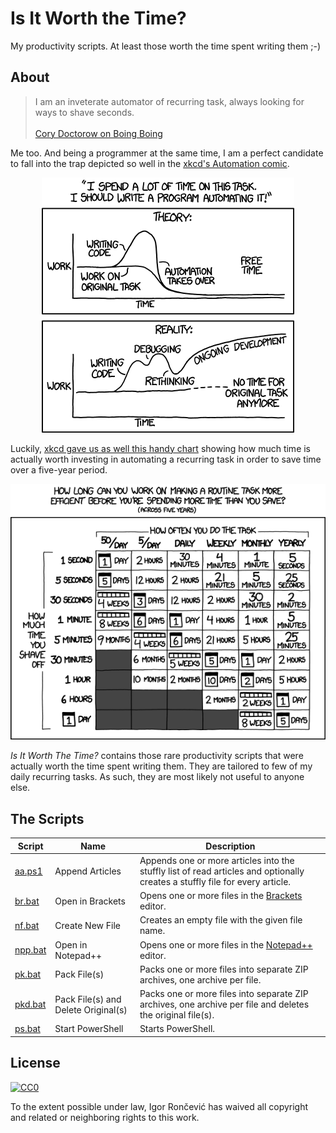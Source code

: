 # Is It Worth the Time?
My productivity scripts. At least those worth the time spent writing them ;-)

## About
> I am an inveterate automator of recurring task, always looking for ways to shave seconds.<br/><br/>[Cory Doctorow on Boing Boing](https://boingboing.net/2013/04/29/how-much-time-should-you-spend.html)

Me too. And being a programmer at the same time, I am a perfect candidate to fall into the trap depicted so well in the [xkcd's Automation comic](https://xkcd.com/1319/).

<p align="center">
    <a href="https://xkcd.com/1319/"><img src="images/xkcd-automation.png" alt="xkcd - Automation" style="max-width:100%;"></a>
</p>

Luckily, [xkcd gave us as well this handy chart](https://xkcd.com/1205/) showing how much time is actually worth investing in automating a recurring task in order to save time over a five-year period.

<p align="center">
    <a href="https://xkcd.com/1205/"><img src="images/xkcd-is-it-worth-the-time.png" alt="xkcd - Is It Worth the Time?" style="max-width:100%;"></a>
</p>

*Is It Worth The Time?* contains those rare productivity scripts that were actually worth the time spent writing them. They are tailored to few of my daily recurring tasks. As such, they are most likely not useful to anyone else.

## The Scripts
Script | Name | Description
------------ | ------------- | -------------
[aa.ps1](src/aa.ps1) | Append Articles | Appends one or more articles into the stuffly list of read articles and optionally creates a stuffly file for every article.
[br.bat](src/br.bat) | Open in Brackets | Opens one or more files in the [Brackets](http://brackets.io) editor.
[nf.bat](src/nf.bat) | Create New File | Creates an empty file with the given file name.
[npp.bat](src/npp.bat) | Open in Notepad++ | Opens one or more files in the [Notepad++](https://notepad-plus-plus.org) editor.
[pk.bat](src/pk.bat) | Pack File(s) | Packs one or more files into separate ZIP archives, one archive per file.
[pkd.bat](src/pk.bat) | Pack File(s) and Delete Original(s) | Packs one or more files into separate ZIP archives, one archive per file and deletes the original file(s).
[ps.bat](src/ps.bat) | Start PowerShell | Starts PowerShell.

## License
[![CC0](http://mirrors.creativecommons.org/presskit/buttons/88x31/svg/cc-zero.svg)](http://creativecommons.org/publicdomain/zero/1.0)

To the extent possible under law, Igor Rončević has waived all copyright and related or neighboring rights to this work.